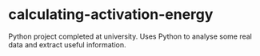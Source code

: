 # calculating-activation-energy
Python project completed at university. Uses Python to analyse some real data and extract useful information.
